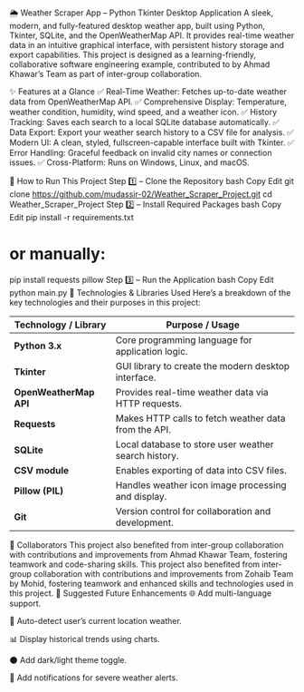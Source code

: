 🌦️ Weather Scraper App – Python Tkinter Desktop Application
A sleek, modern, and fully-featured desktop weather app, built using Python, Tkinter, SQLite, and the OpenWeatherMap API.
It provides real-time weather data in an intuitive graphical interface, with persistent history storage and export capabilities.
This project is designed as a learning-friendly, collaborative software engineering example, contributed to by Ahmad Khawar’s Team as part of inter-group collaboration.

✨ Features at a Glance
✅ Real-Time Weather: Fetches up-to-date weather data from OpenWeatherMap API.
✅ Comprehensive Display: Temperature, weather condition, humidity, wind speed, and a weather icon.
✅ History Tracking: Saves each search to a local SQLite database automatically.
✅ Data Export: Export your weather search history to a CSV file for analysis.
✅ Modern UI: A clean, styled, fullscreen-capable interface built with Tkinter.
✅ Error Handling: Graceful feedback on invalid city names or connection issues.
✅ Cross-Platform: Runs on Windows, Linux, and macOS.

🧪 How to Run This Project
Step 1️⃣ – Clone the Repository
bash
Copy
Edit
git clone https://github.com/mudassir-02/Weather_Scraper_Project.git
cd Weather_Scraper_Project
Step 2️⃣ – Install Required Packages
bash
Copy
Edit
pip install -r requirements.txt
# or manually:
pip install requests pillow
Step 3️⃣ – Run the Application
bash
Copy
Edit
python main.py
🧰 Technologies & Libraries Used
Here’s a breakdown of the key technologies and their purposes in this project:

| **Technology / Library** | **Purpose / Usage**                                  |
| ------------------------ | ---------------------------------------------------- |
| **Python 3.x**           | Core programming language for application logic.     |
| **Tkinter**              | GUI library to create the modern desktop interface.  |
| **OpenWeatherMap API**   | Provides real-time weather data via HTTP requests.   |
| **Requests**             | Makes HTTP calls to fetch weather data from the API. |
| **SQLite**               | Local database to store user weather search history. |
| **CSV module**           | Enables exporting of data into CSV files.            |
| **Pillow (PIL)**         | Handles weather icon image processing and display.   |
| **Git**                  | Version control for collaboration and development.   |


🤝 Collaborators
This project also benefited from inter-group collaboration with contributions and improvements from Ahmad Khawar Team, fostering teamwork and code-sharing skills.
This project also benefited from inter-group collaboration with contributions and improvements from Zohaib Team by Mohid, fostering teamwork and enhanced skills and technologies used in this project.
📁 Suggested Future Enhancements
🌐 Add multi-language support.

📍 Auto-detect user’s current location weather.

📊 Display historical trends using charts.

🌑 Add dark/light theme toggle.

🔔 Add notifications for severe weather alerts.


